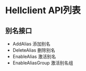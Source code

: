 # Hellclient API列表

## 别名接口

* AddAlias 添加别名 
* DeleteAlias 删除别名
* EnableAlias 激活别名
* EnableAliasGroup 激活别名组